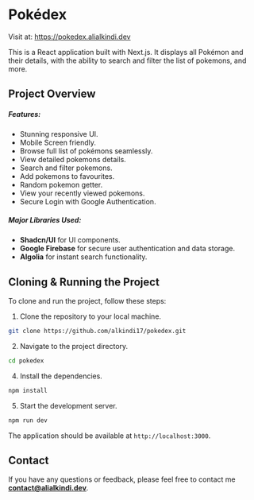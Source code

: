 # Pokédex

Visit at: https://pokedex.alialkindi.dev

This is a React application built with Next.js. It displays all Pokémon and their details, with the ability to search and filter the list of pokemons, and more.

## Project Overview

##### Features:

- Stunning responsive UI.
- Mobile Screen friendly.
- Browse full list of pokémons seamlessly.
- View detailed pokemons details.
- Search and filter pokemons.
- Add pokemons to favourites.
- Random pokemon getter.
- View your recently viewed pokemons.
- Secure Login with Google Authentication.

##### Major Libraries Used:

- **Shadcn/UI** for UI components.
- **Google Firebase** for secure user authentication and data storage.
- **Algolia** for instant search functionality.

## Cloning & Running the Project

To clone and run the project, follow these steps:

1. Clone the repository to your local machine.

```bash
git clone https://github.com/alkindi17/pokedex.git
```

2. Navigate to the project directory.

```bash
cd pokedex
```

4. Install the dependencies.

```bash
npm install
```

5. Start the development server.

```bash
npm run dev
```

The application should be available at `http://localhost:3000`.

## Contact

If you have any questions or feedback, please feel free to contact me **contact@alialkindi.dev**.
